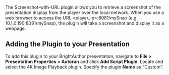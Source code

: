 The Screenshot-with-URL plugin allows you to retrieve a screenshot of the presentation display from the player over the local network. When you use a web browser to access the URL <player_ip>:8081/mySnap (e.g. 10.1.0.190:8081/mySnap), the plugin will take a screenshot and display it as a webpage.

Adding the Plugin to your Presentation
-------------
<p>To add this plugin to your BrightAuthor presentation, navigate to <strong>File > Presentation Properties > Autorun</strong> and click <strong>Add Script Plugin</strong>. Locate and select the 4K Image Playback plugin. Specify the plugin <strong>Name</strong> as "Custom".</p>
